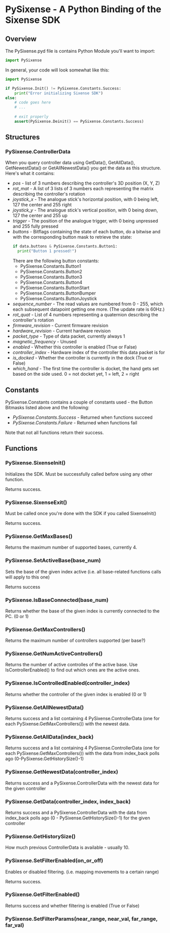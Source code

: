 # PySixense - A Python Binding of the Sixense SDK

## Overview

The PySixense.pyd file is contains Python Module you'll want to import:

```Python
import PySixense
```

In general, your code will look somewhat like this:

```Python
import PySixense

if PySixense.Init() != PySixense.Constants.Success:
	print("Error initializing Sixense SDK")
else:
	# code goes here
	# ...
	
	# exit properly
	assert(PySixense.Deinit() == PySixense.Constants.Success)
```

## Structures

### PySixense.ControllerData

When you query controller data using GetData(), GetAllData(), GetNewestData() or GetAllNewestData() you get the data as this structure. Here's what it contains:

* *pos* - list of 3 numbers describing the controller's 3D position (X, Y, Z)
* *rot_mat* - A list of 3 lists of 3 numbers each representing the matrix describing the controller's rotation
* *joystick_x* - The analogue stick's horizontal position, with 0 being left, 127 the center and 255 right
* *joystick_y* - The analogue stick's vertical position, with 0 being down, 127 the center and 255 up
* *trigger* - The position of the analogue trigger, with 0 being unpressed and 255 fully pressed
* *buttons* - Bitflags containing the state of each button, do a bitwise and with the corresponding button mask to retrieve the state:
  ```Python
  if data.buttons & PySixense.Constants.Button1:
	print("Button 1 pressed!")
  ```
  There are the following button constants:
  - PySixense.Constants.Button1
  - PySixense.Constants.Button2
  - PySixense.Constants.Button3
  - PySixense.Constants.Button4
  - PySixense.Constants.ButtonStart
  - PySixense.Constants.ButtonBumper
  - PySixense.Constants.ButtonJoystick
* *sequence_number* - The read values are numbered from 0 - 255, which each subsequent datapoint getting one more. (The update rate is 60Hz.)
* *rot_quat* - List of 4 numbers representing a quaternion describing the controller's rotation
* *firmware_revision* - Current firmware revision
* *hardware_revision* - Current hardware revision
* *packet_type* - Type of data packet, currently always 1
* *magnetic_frequency* - Unused
* *enabled* - Whether this controller is enabled (True or False)
* *controller_index* - Hardware index of the controller this data packet is for
* *is_docked* - Whether the controller is currently in the dock (True or False)
* *which_hand* - The first time the controller is docket, the hand gets set based on the side used. 0 = not docket yet, 1 = left, 2 = right

## Constants

PySixense.Constants contains a couple of constants used - the Button Bitmasks listed above and the following:

* *PySixense.Constants.Success* - Returned when functions succeed
* *PySixense.Constants.Failure* - Returned when functions fail

Note that not all functions return their success.

## Functions

### PySixense.SixenseInit()

Initializes the SDK. Must be successfully called before using any other function.

Returns success.

### PySixense.SixenseExit()

Must be called once you're done with the SDK if you called SixenseInit()

Returns success.

### PySixense.GetMaxBases()

Returns the maximum number of supported bases, currently 4.

### PySixense.SetActiveBase(base_num)

Sets the base of the given index active (i.e. all base-related functions calls will apply to this one)

Returns success

### PySixense.IsBaseConnected(base_num)

Returns whether the base of the given index is currently connected to the PC. (0 or 1)

### PySixense.GetMaxControllers()

Returns the maximum number of controllers supported (per base?)

### PySixense.GetNumActiveControllers()

Returns the number of active controlles of the active base. Use IsControllerEnabled() to find out which ones are the active ones.

### PySixense.IsControlledEnabled(controller_index)

Returns whether the controller of the given index is enabled (0 or 1)

### PySixense.GetAllNewestData()

Returns success and a list containing 4 PySixense.ControllerData (one for each PySixense.GetMaxControllers()) with the newest data.

### PySixense.GetAllData(index_back)

Returns success and a list containing 4 PySixense.ControllerData (one for each PySixense.GetMaxControllers()) with the data from index_back polls ago (0-PySixense.GetHistorySize()-1)

### PySixense.GetNewestData(controller_index)

Returns success and a PySixense.ControllerData with the newest data for the given controller

### PySixense.GetData(controller_index, index_back)

Returns success and a PySixense.ControllerData with the data from index_back polls ago (0 - PySixense.GetHistorySize()-1) for the given controller

### PySixense.GetHistorySize()

How much previous ControllerData is available - usually 10.

### PySixense.SetFilterEnabled(on_or_off)

Enables or disabled filtering. (i.e. mapping movements to a certain range)

Returns success.

### PySixense.GetFilterEnabled()

Returns success and whether filtering is enabled (True or False)

### PySixense.SetFilterParams(near_range, near_val, far_range, far_val)